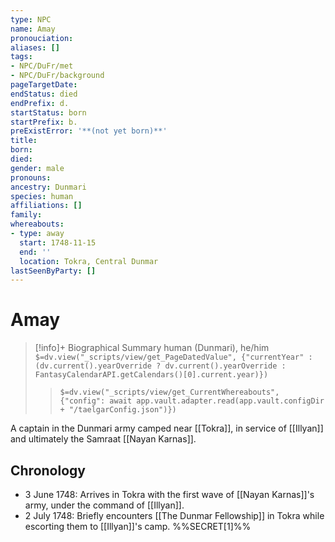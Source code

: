 ```yaml
---
type: NPC
name: Amay
pronouciation:
aliases: []
tags:
- NPC/DuFr/met
- NPC/DuFr/background
pageTargetDate:
endStatus: died
endPrefix: d.
startStatus: born
startPrefix: b.
preExistError: '**(not yet born)**'
title:
born:
died:
gender: male
pronouns:
ancestry: Dunmari
species: human
affiliations: []
family:
whereabouts:
- type: away
  start: 1748-11-15
  end: ''
  location: Tokra, Central Dunmar
lastSeenByParty: []
---
```

# Amay
>[!info]+ Biographical Summary
>human (Dunmari), he/him
>`$=dv.view("_scripts/view/get_PageDatedValue", {"currentYear" : (dv.current().yearOverride ? dv.current().yearOverride : FantasyCalendarAPI.getCalendars()[0].current.year)})`
>> `$=dv.view("_scripts/view/get_CurrentWhereabouts", {"config": await app.vault.adapter.read(app.vault.configDir + "/taelgarConfig.json")})`

A captain in the Dunmari army camped near [[Tokra]], in service of [[Illyan]] and ultimately the Samraat [[Nayan Karnas]]. 

## Chronology
- 3 June 1748: Arrives in Tokra with the first wave of [[Nayan Karnas]]'s army, under the command of [[Illyan]]. 
- 2 July 1748: Briefly encounters [[The Dunmar Fellowship]] in Tokra while escorting them to [[Illyan]]'s camp. 
%%SECRET[1]%%